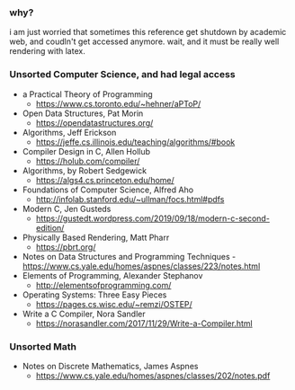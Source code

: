 ### why?
  i am just worried that sometimes this reference get shutdown by academic web, and coudln't get accessed anymore. wait, and it must be really well rendering with latex.

### Unsorted Computer Science, and had legal access
- a Practical Theory of Programming
  - https://www.cs.toronto.edu/~hehner/aPToP/
- Open Data Structures, Pat Morin
  - https://opendatastructures.org/
- Algorithms, Jeff Erickson
  - https://jeffe.cs.illinois.edu/teaching/algorithms/#book
- Compiler Design in C, Allen Hollub
  - https://holub.com/compiler/
- Algorithms, by Robert Sedgewick
  - https://algs4.cs.princeton.edu/home/
- Foundations of Computer Science, Alfred Aho
  - http://infolab.stanford.edu/~ullman/focs.html#pdfs
- Modern C, Jen Gusteds
  - https://gustedt.wordpress.com/2019/09/18/modern-c-second-edition/
- Physically Based Rendering, Matt Pharr
  - https://pbrt.org/
- Notes on Data Structures and Programming Techniques 
  -https://www.cs.yale.edu/homes/aspnes/classes/223/notes.html
- Elements of Programming, Alexander Stephanov
  - http://elementsofprogramming.com/
- Operating Systems: Three Easy Pieces
  - https://pages.cs.wisc.edu/~remzi/OSTEP/
- Write a C Compiler, Nora Sandler
  - https://norasandler.com/2017/11/29/Write-a-Compiler.html

### Unsorted Math
- Notes on Discrete Mathematics, James Aspnes
  - https://www.cs.yale.edu/homes/aspnes/classes/202/notes.pdf